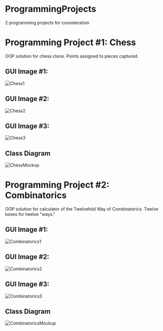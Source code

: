 # ProgrammingProjects
2 programming projects for consideration

# Programming Project #1: Chess
OOP solution for chess clone. Points assigned to pieces captured.

## GUI Image #1:
![Chess1](https://github.com/9652211/ProgrammingProjects/blob/main/images/Chess.png?raw=true)

## GUI Image #2:
![Chess2](https://raw.githubusercontent.com/9652211/ProgrammingProjects/032b8c4f89be36e955c795a6b17ed7f38889c136/images/Chess2.png)

## GUI Image #3:
![Chess3](https://github.com/9652211/ProgrammingProjects/blob/main/images/Chess3.png?raw=true)

## Class Diagram
![ChessMockup](https://github.com/9652211/ProgrammingProjects/blob/main/images/ChessMockup.png?raw=true)

# Programming Project #2: Combinatorics
OOP solution for calculator of the Twelvefold Way of Combinatorics. Twelve boxes for twelve "ways."

## GUI Image #1:
![Combinatorics1](https://github.com/9652211/ProgrammingProjects/blob/main/images/Combinatorics1.png?raw=true)

## GUI Image #2:
![Combinatorics2](https://github.com/9652211/ProgrammingProjects/blob/main/images/Combinatorics2.png?raw=true)

## GUI Image #3:
![Combinatorics3](https://github.com/9652211/ProgrammingProjects/blob/main/images/Combinatorics3.png?raw=true)

## Class Diagram
![CombinatoricsMockup](https://github.com/9652211/ProgrammingProjects/blob/main/images/CombinatoricsMockup.png?raw=true)
